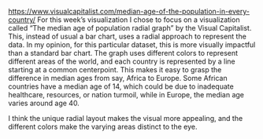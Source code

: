 https://www.visualcapitalist.com/median-age-of-the-population-in-every-country/
For this week’s visualization I chose to focus on a visualization called “The median age of population radial graph” by the Visual Capitalist. This, instead of usual a bar chart, uses a radial approach to represent the data. In my opinion, for this particular dataset,  this is more visually impactful than a standard bar chart. The graph uses different colors to represent different areas of the world, and each country is represented by a line starting at a common centerpoint. This makes it easy to grasp the difference in median ages from say, Africa to Europe. Some African countries have a median age of 14, which could be due to inadequate healthcare, resources, or nation turmoil, while in Europe, the median age varies around age 40. 

I think the unique radial layout makes the visual more appealing, and the different colors make the varying areas distinct to the eye. 

